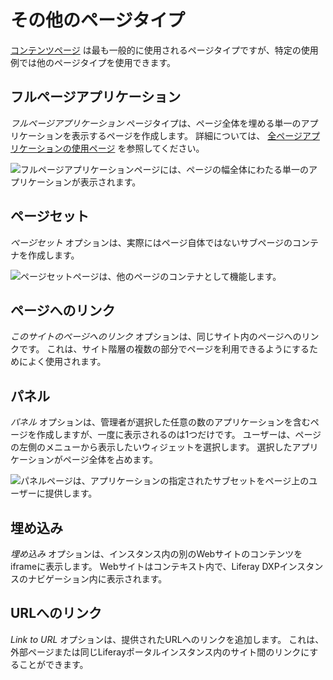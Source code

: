 # その他のページタイプ

[コンテンツページ](../building-and-managing-content-pages/content-pages-overview.md) は最も一般的に使用されるページタイプですが、特定の使用例では他のページタイプを使用できます。

## フルページアプリケーション

*フルページアプリケーション* ページタイプは、ページ全体を埋める単一のアプリケーションを表示するページを作成します。 詳細については、 [全ページアプリケーションの使用ページ](../adding-pages/using-the-full-page-application-page-type.md) を参照してください。

![フルページアプリケーションページには、ページの幅全体にわたる単一のアプリケーションが表示されます。](./other-page-types/images/01.png)

## ページセット

*ページセット* オプションは、実際にはページ自体ではないサブページのコンテナを作成します。

![ページセットページは、他のページのコンテナとして機能します。](./other-page-types/images/02.png)

## ページへのリンク

*このサイトのページへのリンク* オプションは、同じサイト内のページへのリンクです。 これは、サイト階層の複数の部分でページを利用できるようにするためによく使用されます。

## パネル

*パネル* オプションは、管理者が選択した任意の数のアプリケーションを含むページを作成しますが、一度に表示されるのは1つだけです。 ユーザーは、ページの左側のメニューから表示したいウィジェットを選択します。 選択したアプリケーションがページ全体を占めます。

![パネルページは、アプリケーションの指定されたサブセットをページ上のユーザーに提供します。](./other-page-types/images/03.png)

## 埋め込み

*埋め込み* オプションは、インスタンス内の別のWebサイトのコンテンツをiframeに表示します。 Webサイトはコンテキスト内で、Liferay DXPインスタンスのナビゲーション内に表示されます。

## URLへのリンク

*Link to URL* オプションは、提供されたURLへのリンクを追加します。 これは、外部ページまたは同じLiferayポータルインスタンス内のサイト間のリンクにすることができます。
